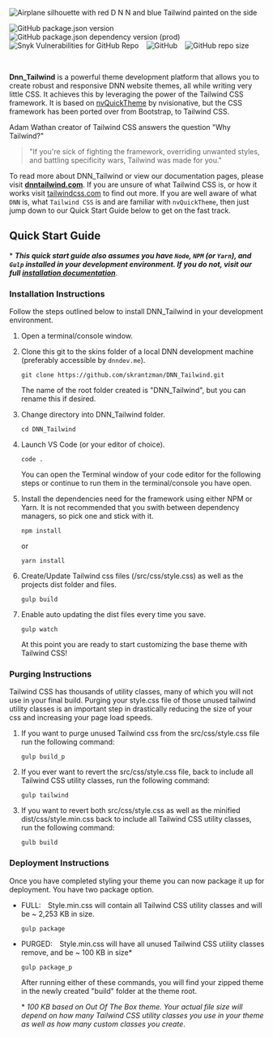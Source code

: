 ![Airplane silhouette with red D N N and blue Tailwind painted on the side](https://raw.githubusercontent.com/skrantzman/DNN_Tailwind/master/images/DNN_Tailwind.svg)

![GitHub package.json version](https://img.shields.io/github/package-json/v/skrantzman/dnn_tailwind?logo=github) &ensp;
![GitHub package.json dependency version (prod)](https://img.shields.io/github/package-json/dependency-version/skrantzman/dnn_tailwind/tailwindcss?color=38B2AC&logo=tailwind-css) &ensp;
![Snyk Vulnerabilities for GitHub Repo](https://img.shields.io/snyk/vulnerabilities/github/skrantzman/dnn_tailwind?logo=Snyk) &ensp;
![GitHub](https://img.shields.io/github/license/skrantzman/dnn_tailwind) &ensp;
![GitHub repo size](https://img.shields.io/github/repo-size/skrantzman/dnn_tailwind?logo=github)

&nbsp;

**Dnn_Tailwind** is a powerful theme development platform that allows you to create robust and responsive DNN website themes, all while writing very little CSS. It achieves this by leveraging the power of the Tailwind CSS framework. It is based on [nvQuickTheme](https://www.nvquicktheme.com/) by nvisionative, but the CSS framework has been ported over from Bootstrap, to Tailwind CSS.

Adam Wathan creator of Tailwind CSS answers the question "Why Tailwind?"

> "If you're sick of fighting the framework, overriding unwanted styles, and battling specificity wars, Tailwind was made for you."

To read more about DNN_Tailwind or view our documentation pages, please visit [**dnntailwind.com**](https://dnntailwind.com). If you are unsure of what Tailwind CSS is, or how it works visit [tailwindcss.com](http://www.tailwindcss.com) to find out more. If you are well aware of what `DNN` is, what `Tailwind CSS` is and are familiar with `nvQuickTheme`, then just jump down to our Quick Start Guide below to get on the fast track.

## Quick Start Guide

\* **_This quick start guide also assumes you have `Node`, `NPM` (or `Yarn`), and `Gulp` installed in your development environment. If you do not, visit our full [installation
documentation](https://www.dnntailwind.com/installation)_**.

### Installation Instructions

Follow the steps outlined below to install DNN_Tailwind in your development environment.

1. Open a terminal/console window.

2. Clone this git to the skins folder of a local DNN development machine (preferably accessible by `dnndev.me`).

   ```
   git clone https://github.com/skrantzman/DNN_Tailwind.git
   ```

   The name of the root folder created is "DNN_Tailwind", but you can rename this if desired.

3. Change directory into DNN_Tailwind folder.
   ```
   cd DNN_Tailwind
   ```
4. Launch VS Code (or your editor of choice).

   ```
   code .
   ```

   You can open the Terminal window of your code editor for the following steps or continue to run them in the terminal/console you have open.

5. Install the dependencies need for the framework using either NPM or Yarn. It is not recommended that you swith between dependency managers, so pick one and stick with it.
   ```
   npm install
   ```
   or
   ```
   yarn install
   ```
6. Create/Update Tailwind css files (/src/css/style.css) as well as the projects dist folder and files.
   ```
   gulp build
   ```
7. Enable auto updating the dist files every time you save.

   ```
   gulp watch
   ```

   At this point you are ready to start customizing the base theme with Tailwind CSS!

### Purging Instructions

Tailwind CSS has thousands of utility classes, many of which you will not use in your final build. Purging your style.css file of those unused tailwind utility classes is an important step in drastically reducing the size of your css and increasing your page load speeds.

1. If you want to purge unused Tailwind css from the src/css/style.css file run the following command:
   ```
   gulp build_p
   ```
2. If you ever want to revert the src/css/style.css file, back to include all Tailwind CSS utility classes, run the following command:
   ```
   gulp tailwind
   ```
3. If you want to revert both src/css/style.css as well as the minified dist/css/style.min.css back to include all Tailwind CSS utility classes, run the following command:
   ```
   gulb build
   ```

### Deployment Instructions

Once you have completed styling your theme you can now package it up for deployment. You have two package option.

- FULL:&emsp;Style.min.css will contain all Tailwind CSS utility classes and will be ~ 2,253 KB in size.

  ```
  gulp package
  ```

- PURGED:&emsp;Style.min.css will have all unused Tailwind CSS utility classes remove, and be ~ 100 KB in size\*

  ```
  gulp package_p
  ```

  After running either of these commands, you will find your zipped theme in the newly created "build" folder at the theme root.

  \* _100 KB based on Out Of The Box theme. Your actual file size will depend on how many Tailwind CSS utility classes you use in your theme as well as how many custom classes you create_.
